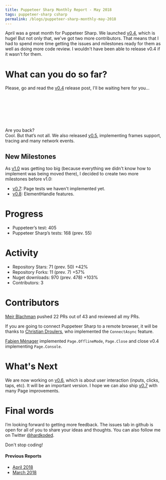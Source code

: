 ```yaml
---
title: Puppeteer Sharp Monthly Report - May 2018
tags: puppeteer-sharp csharp
permalink: /blogs/puppeteer-sharp-monthly-may-2018
---
```

 
April was a great month for Puppeteer Sharp. We launched [v0.4](https://www.hardkoded.com/blogs/puppeteer-sharp-v04-is-here), which is huge! But not only that, we've got two more contributors. That means that I had to spend more time getting  the issues and milestones ready for them as well as doing more code review. I wouldn't have been able to release v0.4 if it wasn't for them.

# What can you do so far?

Please, go and read the [v0.4](https://www.hardkoded.com/blogs/puppeteer-sharp-v04-is-here) release post, I'll be waiting here for you...
<br/>
<br/>
<br/>
<br/>
<br/>
<br/>
<br/>
<br/>
Are you back?  
Cool. But that’s not all. We also released [v0.5](https://github.com/hardkoded/puppeteer-sharp/releases/tag/v0.5), implementing frames support, tracing and many network events.

## New Milestones

As [v1.0](https://github.com/hardkoded/puppeteer-sharp/projects/4) was getting too big (because everything we didn't know how to implement was being moved there), I decided to create two more milestones before v1.0:

* [v0.7](https://github.com/hardkoded/puppeteer-sharp/projects/12): Page tests we haven't implemented yet.
* [v0.8](https://github.com/hardkoded/puppeteer-sharp/projects/13): ElementHandle features.

# Progress

* Puppeteer’s test: 405
* Puppeteer Sharp’s tests: 168 (prev. 55)

# Activity 

* Repository Stars: 71 (prev. 50) +42%
* Repository Forks: 11 (prev. 7) +57%
* Nuget downloads: 970 (prev. 478) +103%
* Contributors: 3

# Contributors

[Meir Blachman](https://www.twitter.com/MeirBlachman) pushed 22 PRs out of 43 and reviewed all my PRs.

If you are going to connect Puppeteer Sharp to a remote browser, it will be thanks to [Christian Droulers](https://twitter.com/cdroulers), who implemented the `ConnectAsync` feature.

[Fabien Ménager](https://twitter.com/phenxdesign) implemented `Page.OfflineMode`, `Page.Close` and close v0.4 implementing `Page.Console`. 

# What's Next

We are now working on [v0.6](https://github.com/hardkoded/puppeteer-sharp/projects/5), which is about user interaction (inputs, clicks, taps, etc). It will be an important version. I hope we can also ship [v0.7](https://github.com/hardkoded/puppeteer-sharp/projects/12) with many Page improvements.

# Final words

I’m looking forward to getting more feedback. The issues tab in github is open for all of you to share your ideas and thoughts. You can also follow me on Twitter [@hardkoded](https://www.twitter.com/hardkoded).

Don't stop coding!

#### Previous Reports
 * [April 2018](https://www.hardkoded.com/blogs/puppeteer-sharp-monthly-april-2018)
 * [March 2018](https://www.hardkoded.com/blogs/puppeteer-sharp-monthly-march-2018)


